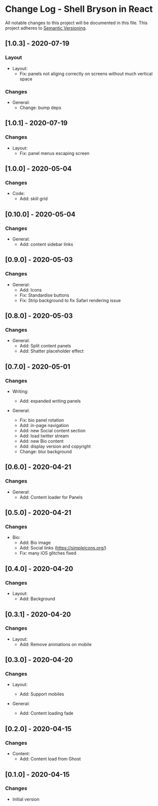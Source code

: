 # Change Log - Shell Bryson in React

All notable changes to this project will be documented in this file.
This project adheres to [Semantic Versioning](http://semver.org/).

## [1.0.3] - 2020-07-19

### Layout

- Layout:
  - Fix: panels not aliging correctly on screens without much vertical space

### Changes

- General:
  - Change: bump deps

## [1.0.1] - 2020-07-19

### Changes

- Layout:
  - Fix: panel menus escaping screen

## [1.0.0] - 2020-05-04

### Changes

- Code:
  - Add: skill grid

## [0.10.0] - 2020-05-04

### Changes

- General:
  - Add: content sidebar links

## [0.9.0] - 2020-05-03

### Changes

- General:
  - Add: Icons
  - Fix: Standardise buttons
  - Fix: Strip background to fix Safari rendering issue

## [0.8.0] - 2020-05-03

### Changes

- General:
  - Add: Split content panels
  - Add: Shatter placeholder effect

## [0.7.0] - 2020-05-01

### Changes

- Writing:
  - Add: expanded writing panels

- General:
  - Fix: bio panel rotation
  - Add: in-page navigation
  - Add: new Social content section
  - Add: load twitter stream
  - Add: new Bio content
  - Add: display version and copyright
  - Change: blur background

## [0.6.0] - 2020-04-21

### Changes

- General:
  - Add: Content loader for Panels

## [0.5.0] - 2020-04-21

### Changes

- Bio:
  - Add: Bio image
  - Add: Social links (https://simpleicons.org/)
  - Fix: many iOS glitches fixed

## [0.4.0] - 2020-04-20

### Changes

- Layout:
  - Add: Background

## [0.3.1] - 2020-04-20

### Changes

- Layout:
  - Add: Remove animations on mobile

## [0.3.0] - 2020-04-20

### Changes

- Layout:
  - Add: Support mobiles

- General:
  - Add: Content loading fade

## [0.2.0] - 2020-04-15

### Changes

- Content:
  - Add: Content load from Ghost

## [0.1.0] - 2020-04-15

### Changes

- Initial version

